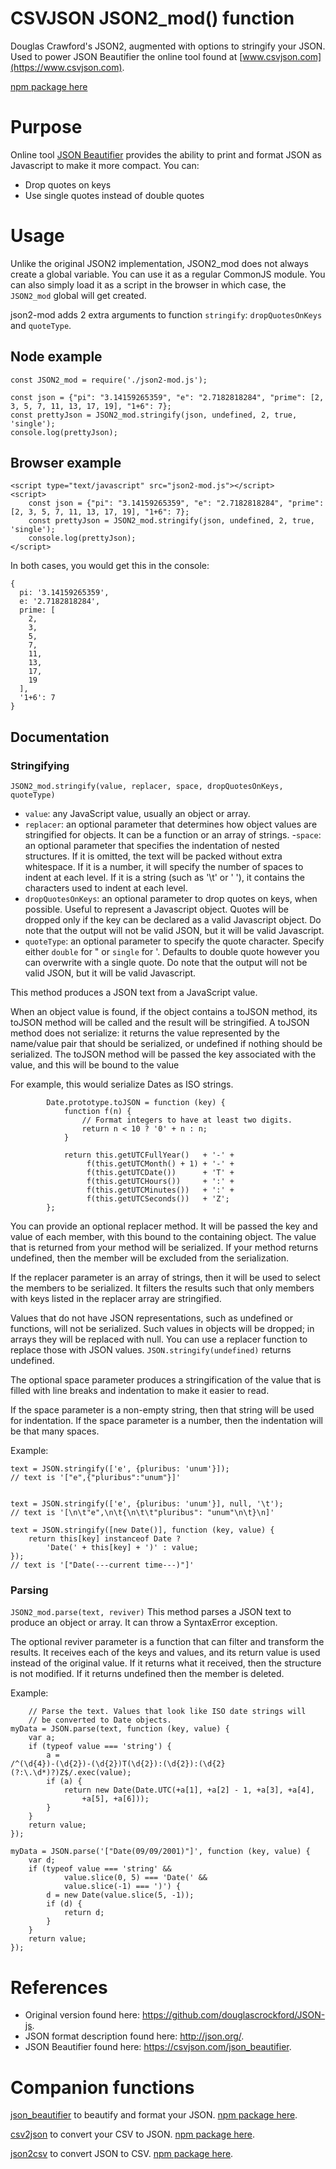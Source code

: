 CSVJSON JSON2_mod() function
============================

Douglas Crawford's JSON2, augmented with options to stringify your JSON. Used to power JSON Beautifier the online tool found at [www.csvjson.com](https://www.csvjson.com).

[npm package here](https://www.npmjs.com/package/json2-mod)

# Purpose
Online tool [JSON Beautifier](https://csvjson.com/json_beautifier) provides the ability to print and format JSON as Javascript to make it more compact. You can:
- Drop quotes on keys
- Use single quotes instead of double quotes

# Usage
Unlike the original JSON2 implementation, JSON2_mod does not always create a global variable. You can use it as a regular CommonJS module. You can also simply load it as a script in the browser in which case, the `JSON2_mod` global will get created.

json2-mod adds 2 extra arguments to function `stringify`: `dropQuotesOnKeys` and `quoteType`.

## Node example

```
const JSON2_mod = require('./json2-mod.js');

const json = {"pi": "3.14159265359", "e": "2.7182818284", "prime": [2, 3, 5, 7, 11, 13, 17, 19], "1+6": 7};
const prettyJson = JSON2_mod.stringify(json, undefined, 2, true, 'single');
console.log(prettyJson);
```

## Browser example

```
<script type="text/javascript" src="json2-mod.js"></script>
<script>
    const json = {"pi": "3.14159265359", "e": "2.7182818284", "prime": [2, 3, 5, 7, 11, 13, 17, 19], "1+6": 7};
    const prettyJson = JSON2_mod.stringify(json, undefined, 2, true, 'single');
    console.log(prettyJson);
</script>
```

In both cases, you would get this in the console:

```
{
  pi: '3.14159265359',
  e: '2.7182818284',
  prime: [
    2,
    3,
    5,
    7,
    11,
    13,
    17,
    19
  ],
  '1+6': 7
}
```

## Documentation

### Stringifying
`JSON2_mod.stringify(value, replacer, space, dropQuotesOnKeys, quoteType)`
- `value`: any JavaScript value, usually an object or array.
- `replacer`: an optional parameter that determines how object values are stringified for objects. It can be a function or an array of strings.
-`space`: an optional parameter that specifies the indentation of nested structures. If it is omitted, the text will be packed without extra whitespace. If it is a number, it will specify the number of spaces to indent at each level. If it is a string (such as '\t' or '&nbsp;'), it contains the characters used to indent at each level.
- `dropQuotesOnKeys`: an optional parameter to drop quotes on keys, when possible. Useful to represent a Javascript object. Quotes will be dropped only if the key can be declared as a valid Javascript object. Do note that the output will not be valid JSON, but it will be valid Javascript.
- `quoteType`: an optional parameter to specify the quote character. Specify either `double` for " or `single` for '. Defaults to double quote however you can overwrite with a single quote. Do note that the output will not be valid JSON, but it will be valid Javascript.

This method produces a JSON text from a JavaScript value.

When an object value is found, if the object contains a toJSON method, its toJSON method will be called and the result will be stringified. A toJSON method does not serialize: it returns the value represented by the name/value pair that should be serialized, or undefined if nothing should be serialized. The toJSON method will be passed the key associated with the value, and this will be bound to the value

For example, this would serialize Dates as ISO strings.
```
        Date.prototype.toJSON = function (key) {
            function f(n) {
                // Format integers to have at least two digits.
                return n < 10 ? '0' + n : n;
            }

            return this.getUTCFullYear()   + '-' +
                 f(this.getUTCMonth() + 1) + '-' +
                 f(this.getUTCDate())      + 'T' +
                 f(this.getUTCHours())     + ':' +
                 f(this.getUTCMinutes())   + ':' +
                 f(this.getUTCSeconds())   + 'Z';
        };
```
You can provide an optional replacer method. It will be passed the key and value of each member, with this bound to the containing object. The value that is returned from your method will be serialized. If your method returns undefined, then the member will be excluded from the serialization.

If the replacer parameter is an array of strings, then it will be used to select the members to be serialized. It filters the results such that only members with keys listed in the replacer array are stringified.

Values that do not have JSON representations, such as undefined or functions, will not be serialized. Such values in objects will be dropped; in arrays they will be replaced with null. You can use a replacer function to replace those with JSON values. `JSON.stringify(undefined)` returns undefined.

The optional space parameter produces a stringification of the value that is filled with line breaks and indentation to make it easier to read.

If the space parameter is a non-empty string, then that string will be used for indentation. If the space parameter is a number, then the indentation will be that many spaces.

Example:
```
text = JSON.stringify(['e', {pluribus: 'unum'}]);
// text is '["e",{"pluribus":"unum"}]'


text = JSON.stringify(['e', {pluribus: 'unum'}], null, '\t');
// text is '[\n\t"e",\n\t{\n\t\t"pluribus": "unum"\n\t}\n]'

text = JSON.stringify([new Date()], function (key, value) {
    return this[key] instanceof Date ?
        'Date(' + this[key] + ')' : value;
});
// text is '["Date(---current time---)"]'
```

### Parsing
`JSON2_mod.parse(text, reviver)`
This method parses a JSON text to produce an object or array. It can throw a SyntaxError exception.

The optional reviver parameter is a function that can filter and transform the results. It receives each of the keys and values, and its return value is used instead of the original value. If it returns what it received, then the structure is not modified. If it returns undefined then the member is deleted.

Example:

```
    // Parse the text. Values that look like ISO date strings will
    // be converted to Date objects.
myData = JSON.parse(text, function (key, value) {
    var a;
    if (typeof value === 'string') {
        a =
/^(\d{4})-(\d{2})-(\d{2})T(\d{2}):(\d{2}):(\d{2}(?:\.\d*)?)Z$/.exec(value);
        if (a) {
            return new Date(Date.UTC(+a[1], +a[2] - 1, +a[3], +a[4],
                +a[5], +a[6]));
        }
    }
    return value;
});

myData = JSON.parse('["Date(09/09/2001)"]', function (key, value) {
    var d;
    if (typeof value === 'string' &&
            value.slice(0, 5) === 'Date(' &&
            value.slice(-1) === ')') {
        d = new Date(value.slice(5, -1));
        if (d) {
            return d;
        }
    }
    return value;
});
```

# References
- Original version found here: https://github.com/douglascrockford/JSON-js.
- JSON format description found here: http://json.org/.
- JSON Beautifier found here: https://csvjson.com/json_beautifier.

# Companion functions

[json_beautifier](https://github.com/martindrapeau/csvjson-json_beautifier) to beautify and format your JSON. [npm package here](https://www.npmjs.com/package/csvjson-json_beautifier).

[csv2json](https://github.com/martindrapeau/csvjson-csv2json) to convert your CSV to JSON. [npm package here](https://www.npmjs.com/package/csvjson-csv2json).

[json2csv](https://github.com/martindrapeau/csvjson-csv2json) to convert JSON to CSV. [npm package here](https://www.npmjs.com/package/csvjson-json2csv).